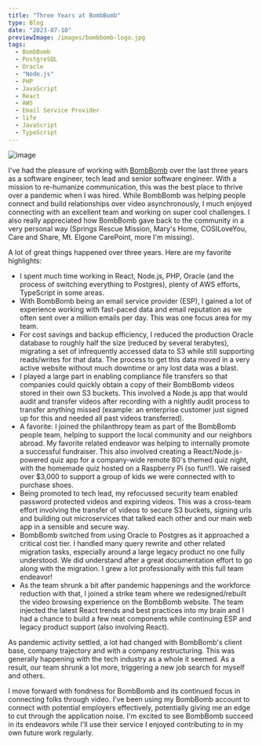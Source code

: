 ```yaml
---
title: "Three Years at BombBomb"
type: Blog
date: "2023-07-10"
previewImage: /images/bombbomb-logo.jpg
tags:
  - BombBomb
  - PostgreSQL
  - Oracle
  - "Node.js"
  - PHP
  - JavaScript
  - React
  - AWS
  - Email Service Provider
  - life
  - JavaScript
  - TypeScript
---
```


![image](/images/bombbomb-logo.jpg)

I've had the pleasure of working with [BombBomb](https://bombbomb.com) over the last three years as a software engineer, tech lead and senior software engineer. With a mission to re-humanize communication, this was the best place to thrive over a pandemic when I was hired. While BombBomb was helping people connect and build relationships over video asynchronously, I much enjoyed connecting with an excellent team and working on super cool challenges. I also really appreciated how BombBomb gave back to the community in a very personal way (Springs Rescue Mission, Mary's Home, COSILoveYou, Care and Share, Mt. Elgone CarePoint, more I'm missing).

A lot of great things happened over three years. Here are my favorite highlights:

- I spent much time working in React, Node.js, PHP, Oracle (and the process of switching everything to Postgres), plenty of AWS efforts, TypeScript in some areas.
- With BombBomb being an email service provider (ESP), I gained a lot of experience working with fast-paced data and email reputation as we often sent over a million emails per day. This was one focus area for my team.
- For cost savings and backup efficiency, I reduced the production Oracle database to roughly half the size (reduced by several terabytes), migrating a set of infrequently accessed data to S3 while still supporting reads/writes for that data. The process to get this data moved in a very active website without much downtime or any lost data was a blast.
- I played a large part in enabling compliance file transfers so that companies could quickly obtain a copy of their BombBomb videos stored in their own S3 buckets. This involved a Node.js app that would audit and transfer videos after recording with a nightly audit process to transfer anything missed (example: an enterprise customer just signed up for this and needed all past videos transferred).
- A favorite: I joined the philanthropy team as part of the BombBomb people team, helping to support the local community and our neighbors abroad. My favorite related endeavor was helping to internally promote a successful fundraiser. This also involved creating a React/Node.js-powered quiz app for a company-wide remote 80's themed quiz night, with the homemade quiz hosted on a Raspberry Pi (so fun!!). We raised over $3,000 to support a group of kids we were connected with to purchase shoes.
- Being promoted to tech lead, my refocussed security team enabled password protected videos and expiring videos. This was a cross-team effort involving the transfer of videos to secure S3 buckets, signing urls and building out microservices that talked each other and our main web app in a sensible and secure way.
- BombBomb switched from using Oracle to Postgres as it approached a critical cost tier. I handled many query rewrite and other related migration tasks, especially around a large legacy product no one fully understood. We did understand after a great documentation effort to go along with the migration. I grew a lot professionally with this full team endeavor!
- As the team shrunk a bit after pandemic happenings and the workforce reduction with that, I joined a strike team where we redesigned/rebuilt the video browsing experience on the BombBomb website. The team injected the latest React trends and best practices into my brain and I had a chance to build a few neat components while continuing ESP and legacy product support (also involving React).

As pandemic activity settled, a lot had changed with BombBomb's client base, company trajectory and with a company restructuring. This was generally happening with the tech industry as a whole it seemed. As a result, our team shrunk a lot more, triggering a new job search for myself and others.

I move forward with fondness for BombBomb and its continued focus in connecting folks through video. I've been using my BombBomb account to connect with potential employers effectively, potentially giving me an edge to cut through the application noise. I'm excited to see BombBomb succeed in its endeavors while I'll use their service I enjoyed contributing to in my own future work regularly.
